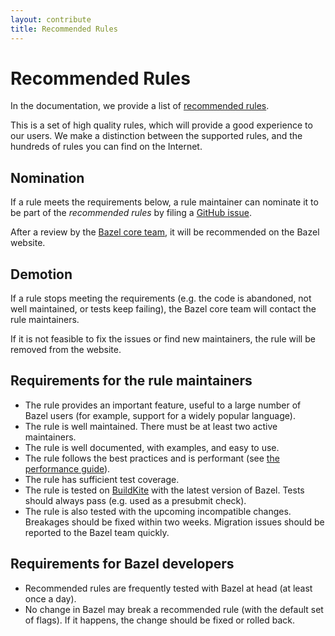 ```yaml
---
layout: contribute
title: Recommended Rules
---
```


# Recommended Rules

In the documentation, we provide a list of
[recommended rules](https://docs.bazel.build/versions/master/rules.html).

This is a set of high quality rules, which will provide a good experience to our
users. We make a distinction between the supported rules, and the hundreds of
rules you can find on the Internet.

## Nomination

If a rule meets the requirements below, a rule maintainer can nominate it to be
part of the _recommended rules_ by filing a
[GitHub issue](https://github.com/bazelbuild/bazel/).

After a review by the [Bazel core team](https://bazel.build/governance.html), it
will be recommended on the Bazel website.

## Demotion

If a rule stops meeting the requirements (e.g. the code is abandoned, not well
maintained, or tests keep failing), the Bazel core team will contact the rule
maintainers.

If it is not feasible to fix the issues or find new maintainers, the rule will
be removed from the website.

## Requirements for the rule maintainers

*   The rule provides an important feature, useful to a large number of Bazel
    users (for example, support for a widely popular language).
*   The rule is well maintained. There must be at least two active maintainers.
*   The rule is well documented, with examples, and easy to use.
*   The rule follows the best practices and is performant (see
    [the performance guide](https://docs.bazel.build/versions/master/skylark/performance.html)).
*   The rule has sufficient test coverage.
*   The rule is tested on
    [BuildKite](https://github.com/bazelbuild/continuous-integration/blob/master/buildkite/README.md)
    with the latest version of Bazel. Tests should always pass (e.g. used as a
    presubmit check).
*   The rule is also tested with the upcoming incompatible changes. Breakages
    should be fixed within two weeks. Migration issues should be reported to the
    Bazel team quickly.

## Requirements for Bazel developers

*   Recommended rules are frequently tested with Bazel at head (at least once a day).
*   No change in Bazel may break a recommended rule (with the default set of
    flags). If it happens, the change should be fixed or rolled back.
